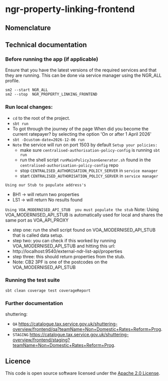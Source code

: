
ngr-property-linking-frontend
================

## Nomenclature


## Technical documentation


### Before running the app (if applicable)

Ensure that you have the latest versions of the required services and that they are running. This can be done via service manager using the NGR_ALL profile.
```
sm2 --start NGR_ALL
sm2 --stop  NGR_PROPERTY_LINKING_FRONTEND
```
### Run local changes:
* `cd` to the root of the project.
* `sbt run` 
* To got through the journey of the page When did you become the current ratepayer? by selecting the option 'On or after 1 April 2026' 
* `sbt -Dcustom-date=2026-12-06 run`
* `Note` the service will run on port 1503 by default
`Setup your policies:`
    *  make sure `centralised-authorisation-policy-config` is running `sbt run`
    *  run the shell script `runMainPolicyJsonGenerator.sh` found in the `centralised-authorisation-policy-config` repo
    *  stop `CENTRALISED_AUTHORISATION_POLICY_SERVER` in `service manager`
    *  start `CENTRALISED_AUTHORISATION_POLICY_SERVER` in `service manager`
  
`Using our Stub to populate address's` 
* BH1 -> will return two properties
* LS1 -> will return No results found

`Using VOA_MODERNISED_API_STUB  you must populate the stub`
Note: Using VOA_MODERNISED_API_STUB is automatically used for local and shares the same port as VOA_API_PROXY 
* step one: run the shell script found on VOA_MODERNISED_API_STUB that is called data setup.
* step two: you can check if this worked by running VOA_MODERNISED_API_STUB and hitting this url:
* http://localhost:9540/external-ndr-list-api/properties
* step three: this should return properties from the stub.
* Note: CB2 3PF is one of the postcodes on the VOA_MODERNISED_API_STUB

### Running the test suite
```
sbt clean coverage test coverageReport
```
### Further documentation

shuttering:
* `QA` https://catalogue.tax.service.gov.uk/shuttering-overview/frontend/qa?teamName=Non+Domestic+Rates+Reform+Prog.
* `STAGING` https://catalogue.tax.service.gov.uk/shuttering-overview/frontend/staging?teamName=Non+Domestic+Rates+Reform+Prog.

## Licence
This code is open source software licensed under
the [Apache 2.0 License]("http://www.apache.org/licenses/LICENSE-2.0.html").